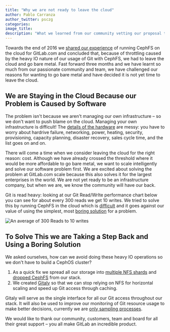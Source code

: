 ```yaml
---
title: "Why we are not ready to leave the cloud"
author: Pablo Carranza
author_twitter: psczg
categories:
image_title:
description: "What we learned from our community vetting our proposal to leave the cloud."
---
```


Towards the end of 2016 we [shared our experience](https://about.gitlab.com/2016/11/10/why-choose-bare-metal/) of running CephFS on the cloud for GitLab.com and concluded that, because of throttling caused by the heavy IO nature of our usage of Git with CephFS, we had to leave the cloud and go bare metal. Fast forward three months and we have learnt so much from our passionate community and team, we have challenged our reasons for wanting to go bare metal and have decided it is not yet time to leave the cloud.

<!-- more -->

## We are Staying in the Cloud Because our Problem is Caused by Software 

The problem isn't because we aren't managing our own infrastructure – so we don't want to push blame on the cloud. Managing your own infrastructure is difficult! The [details of the hardware]( https://about.gitlab.com/2016/12/11/proposed-server-purchase-for-gitlab-com/) are messy: you have to worry about hardrive failure, networking, power, heating, security, provisioning, capacity planning, disaster recovery, sales cycle time, and the list goes on and on.

There will come a time when we consider leaving the cloud for the right reason: cost. Although we have already crossed the threshold where it would be more affordable to go bare metal, we want to scale intelligently and solve our software problem first. We are excited about solving the problem at GitLab.com scale because this also solves it for the largest enterprises in the world. We are not yet ready to be an infrastructure company, but when we are, we know the community will have our back.

Git is read heavy: looking at our Git Read/WrIte performance chart below you can see for about every 300 reads we get 10 writes. We tried to solve this by running CephFS in the cloud which is [difficult](https://gitlab.com/gitlab-com/infrastructure/issues?label_name%5B%5D=outage&label_name%5B%5D=ceph&scope=all&state=all) and it goes against our value of using the simplest, most [boring solution](https://about.gitlab.com/handbook/#values) for a problem.

![An average of 300 Reads to 10 writes](/images/blogimages/read-write-chart.png)

## To Solve This we are Taking a Step Back and Using a Boring Solution 

We asked ourselves, how can we avoid doing these heavy IO operations so we don't have to build a CephOS cluster? 

1. As a quick fix we spread all our storage into [multiple NFS shards](https://gitlab.com/gitlab-com/infrastructure/issues/711) and [dropped CephFS](https://gitlab.com/gitlab-com/infrastructure/issues/817) from our stack. 
2. We created [Gitaly](https://gitlab.com/gitlab-org/gitaly) so that we can stop relying on NFS for horizontal scaling and speed up Git access through caching.

Gitaly will serve as the single interface for all our Git access throughout our stack. It will also be used to improve our monitoring of Git resource usage to make better decisions, currently we are [only sampling processes](https://gitlab.com/gitlab-org/gitlab-monitor/blob/v0.0.25/lib/gitlab_monitor/git.rb#L87). 

We would like to thank our community, customers, team and board for all their great support – you all make GitLab an incredible product.